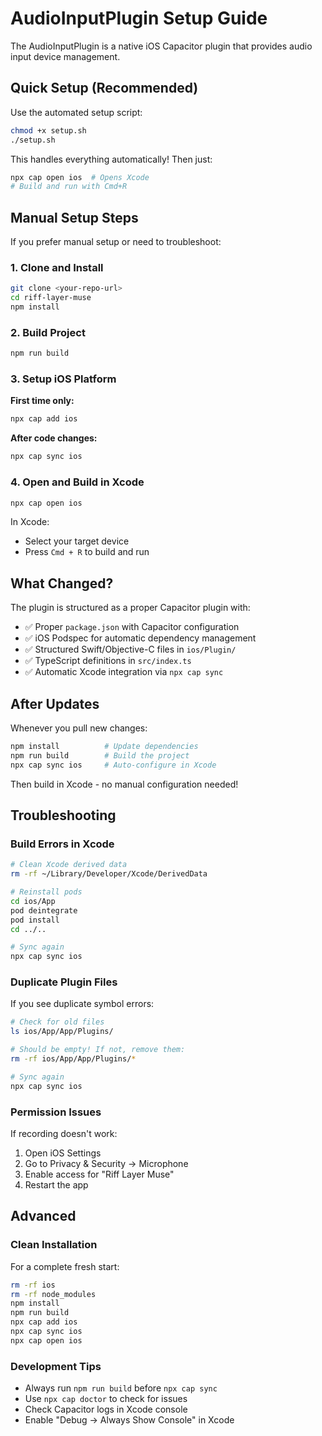 # AudioInputPlugin Setup Guide

The AudioInputPlugin is a native iOS Capacitor plugin that provides audio input device management.

## Quick Setup (Recommended)

Use the automated setup script:

```bash
chmod +x setup.sh
./setup.sh
```

This handles everything automatically! Then just:

```bash
npx cap open ios  # Opens Xcode
# Build and run with Cmd+R
```

## Manual Setup Steps

If you prefer manual setup or need to troubleshoot:

### 1. Clone and Install
```bash
git clone <your-repo-url>
cd riff-layer-muse
npm install
```

### 2. Build Project
```bash
npm run build
```

### 3. Setup iOS Platform

**First time only:**
```bash
npx cap add ios
```

**After code changes:**
```bash
npx cap sync ios
```

### 4. Open and Build in Xcode
```bash
npx cap open ios
```

In Xcode:
- Select your target device
- Press `Cmd + R` to build and run

## What Changed?

The plugin is structured as a proper Capacitor plugin with:
- ✅ Proper `package.json` with Capacitor configuration
- ✅ iOS Podspec for automatic dependency management
- ✅ Structured Swift/Objective-C files in `ios/Plugin/`
- ✅ TypeScript definitions in `src/index.ts`
- ✅ Automatic Xcode integration via `npx cap sync`

## After Updates

Whenever you pull new changes:
```bash
npm install          # Update dependencies
npm run build        # Build the project
npx cap sync ios     # Auto-configure in Xcode
```

Then build in Xcode - no manual configuration needed!

## Troubleshooting

### Build Errors in Xcode

```bash
# Clean Xcode derived data
rm -rf ~/Library/Developer/Xcode/DerivedData

# Reinstall pods
cd ios/App
pod deintegrate
pod install
cd ../..

# Sync again
npx cap sync ios
```

### Duplicate Plugin Files

If you see duplicate symbol errors:
```bash
# Check for old files
ls ios/App/App/Plugins/

# Should be empty! If not, remove them:
rm -rf ios/App/App/Plugins/*

# Sync again
npx cap sync ios
```

### Permission Issues

If recording doesn't work:
1. Open iOS Settings
2. Go to Privacy & Security → Microphone
3. Enable access for "Riff Layer Muse"
4. Restart the app

## Advanced

### Clean Installation

For a complete fresh start:
```bash
rm -rf ios
rm -rf node_modules
npm install
npm run build
npx cap add ios
npx cap sync ios
npx cap open ios
```

### Development Tips

- Always run `npm run build` before `npx cap sync`
- Use `npx cap doctor` to check for issues
- Check Capacitor logs in Xcode console
- Enable "Debug → Always Show Console" in Xcode
